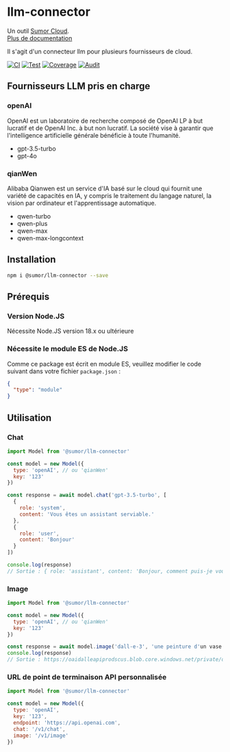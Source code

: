 # llm-connector

Un outil [Sumor Cloud](https://sumor.cloud).  
[Plus de documentation](https://sumor.cloud/llm-connector)

Il s'agit d'un connecteur llm pour plusieurs fournisseurs de cloud.

[![CI](https://github.com/sumor-cloud/llm-connector/actions/workflows/ci.yml/badge.svg)](https://github.com/sumor-cloud/llm-connector/actions/workflows/ci.yml)
[![Test](https://github.com/sumor-cloud/llm-connector/actions/workflows/ut.yml/badge.svg)](https://github.com/sumor-cloud/llm-connector/actions/workflows/ut.yml)
[![Coverage](https://github.com/sumor-cloud/llm-connector/actions/workflows/coverage.yml/badge.svg)](https://github.com/sumor-cloud/llm-connector/actions/workflows/coverage.yml)
[![Audit](https://github.com/sumor-cloud/llm-connector/actions/workflows/audit.yml/badge.svg)](https://github.com/sumor-cloud/llm-connector/actions/workflows/audit.yml)

## Fournisseurs LLM pris en charge

### openAI

OpenAI est un laboratoire de recherche composé de OpenAI LP à but lucratif et de OpenAI Inc. à but non lucratif. La société vise à garantir que l'intelligence artificielle générale bénéficie à toute l'humanité.

- gpt-3.5-turbo
- gpt-4o

### qianWen

Alibaba Qianwen est un service d'IA basé sur le cloud qui fournit une variété de capacités en IA, y compris le traitement du langage naturel, la vision par ordinateur et l'apprentissage automatique.

- qwen-turbo
- qwen-plus
- qwen-max
- qwen-max-longcontext

## Installation

```bash
npm i @sumor/llm-connector --save
```

## Prérequis

### Version Node.JS

Nécessite Node.JS version 18.x ou ultérieure

### Nécessite le module ES de Node.JS

Comme ce package est écrit en module ES, veuillez modifier le code suivant dans votre fichier `package.json` :

```json
{
  "type": "module"
}
```

## Utilisation

### Chat

```javascript
import Model from '@sumor/llm-connector'

const model = new Model({
  type: 'openAI', // ou 'qianWen'
  key: '123'
})

const response = await model.chat('gpt-3.5-turbo', [
  {
    role: 'system',
    content: 'Vous êtes un assistant serviable.'
  },
  {
    role: 'user',
    content: 'Bonjour'
  }
])

console.log(response)
// Sortie : { role: 'assistant', content: 'Bonjour, comment puis-je vous aider aujourd'hui ?' }
```

### Image

```javascript
import Model from '@sumor/llm-connector'

const model = new Model({
  type: 'openAI', // ou 'qianWen'
  key: '123'
})

const response = await model.image('dall-e-3', 'une peinture d'un vase de fleurs', '1024x1024')
console.log(response)
// Sortie : https://oaidalleapiprodscus.blob.core.windows.net/private/org-B7O45Q0iSubrkWb...
```

### URL de point de terminaison API personnalisée

```javascript
import Model from '@sumor/llm-connector'

const model = new Model({
  type: 'openAI',
  key: '123',
  endpoint: 'https://api.openai.com',
  chat: '/v1/chat',
  image: '/v1/image'
})
```
